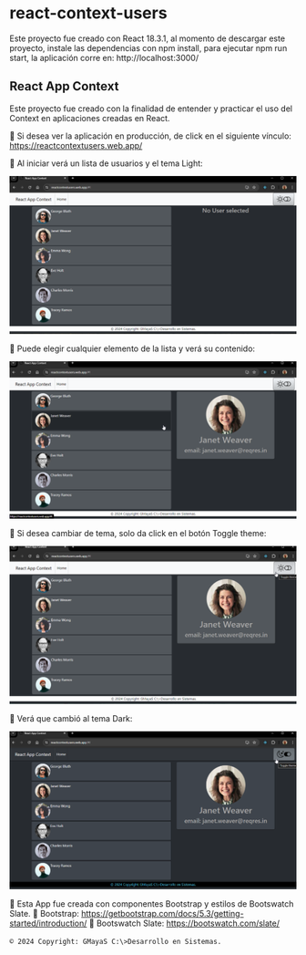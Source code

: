 # react-context-users
Este proyecto fue creado con React 18.3.1, al momento de descargar este proyecto, instale las dependencias con npm install, para ejecutar npm run start, la aplicación corre en: http://localhost:3000/

## React App Context

Este proyecto fue creado con la finalidad de entender y practicar el uso del Context en aplicaciones creadas en React. 

🙂 Si desea ver la aplicación en producción, de click en el siguiente vínculo: 
   https://reactcontextusers.web.app/

🙂 Al iniciar verá un lista de usuarios y el tema Light:

![](/images/01.png)

🙂 Puede elegir cualquier elemento de la lista y verá su contenido:

![](/images/02.png)

🙂 Si desea cambiar de tema, solo da click en el botón Toggle theme:

![](/images/03.png)

🙂 Verá que cambió al tema Dark:

![](/images/04.png)

🙂 Esta App fue creada con componentes Bootstrap y estilos de Bootswatch Slate.
🙂 Bootstrap: https://getbootstrap.com/docs/5.3/getting-started/introduction/
🙂 Bootswatch Slate: https://bootswatch.com/slate/

`© 2024 Copyright: GMayaS C:\>Desarrollo en Sistemas.`